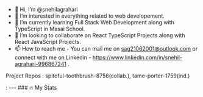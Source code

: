 - 👋 Hi, I’m @snehilagrahari
- 👀 I’m interested in everything related to web developement.
- 🌱 I’m currently learning Full Stack Web Development <MERN> along with TypeScript in Masai School.
- 💞️ I’m looking to collaborate on React TypeScript Projects along with React JavaScript Projects.
- 📫 How to reach me - You can mail me on sag21062001@outlook.com or connect with me on Linkedin - https://www.linkedin.com/in/snehil-agrahari-996867241 .

Project Repos : spiteful-toothbrush-8756(collab.), tame-porter-1759(ind.)
  
  
  : --- ### :fire: My Stats

<!---
snehilagrahari/snehilagrahari is a ✨ special ✨ repository because its `README.md` (this file) appears on your GitHub profile.
You can click the Preview link to take a look at your changes.
--->
